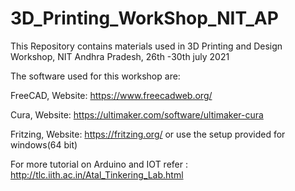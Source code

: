 # 3D_Printing_WorkShop_NIT_AP
This Repository contains materials used in 3D Printing and Design Workshop, NIT Andhra Pradesh, 26th -30th july 2021

The software used for this workshop are:

FreeCAD, Website: https://www.freecadweb.org/

Cura, Website: https://ultimaker.com/software/ultimaker-cura

Fritzing, Website: https://fritzing.org/ or use the setup provided for windows(64 bit)

For more tutorial on Arduino and IOT refer : http://tlc.iith.ac.in/Atal_Tinkering_Lab.html
